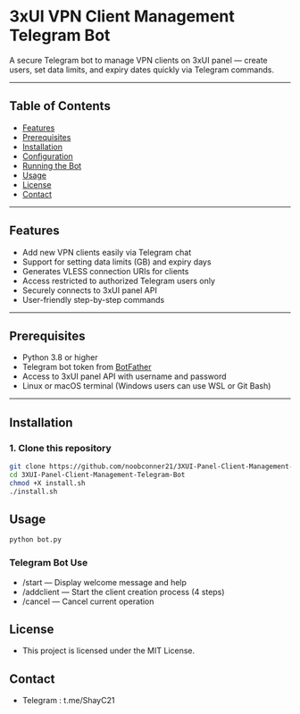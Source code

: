 # 3xUI VPN Client Management Telegram Bot

A secure Telegram bot to manage VPN clients on 3xUI panel — create users, set data limits, and expiry dates quickly via Telegram commands.

---

## Table of Contents

- [Features](#features)
- [Prerequisites](#prerequisites)
- [Installation](#installation)
- [Configuration](#configuration)
- [Running the Bot](#running-the-bot)
- [Usage](#usage)
- [License](#license)
- [Contact](#contact)

---

## Features

- Add new VPN clients easily via Telegram chat
- Support for setting data limits (GB) and expiry days
- Generates VLESS connection URIs for clients
- Access restricted to authorized Telegram users only
- Securely connects to 3xUI panel API
- User-friendly step-by-step commands

---

## Prerequisites

- Python 3.8 or higher
- Telegram bot token from [BotFather](https://t.me/BotFather)
- Access to 3xUI panel API with username and password
- Linux or macOS terminal (Windows users can use WSL or Git Bash)

---

## Installation

### 1. Clone this repository

```bash
git clone https://github.com/noobconner21/3XUI-Panel-Client-Management-Telegram-Bot.git
cd 3XUI-Panel-Client-Management-Telegram-Bot
chmod +X install.sh
./install.sh

```
## Usage

```bash
python bot.py

```

### Telegram Bot Use

- /start — Display welcome message and help
- /addclient — Start the client creation process (4 steps)
- /cancel — Cancel current operation


## License

- This project is licensed under the MIT License.

## Contact

- Telegram : t.me/ShayC21


